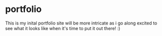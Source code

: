 # portfolio
This is my inital portfolio site
will be more intricate as i go along
excited to see what it looks like when it's time to put it out there! 
:)
